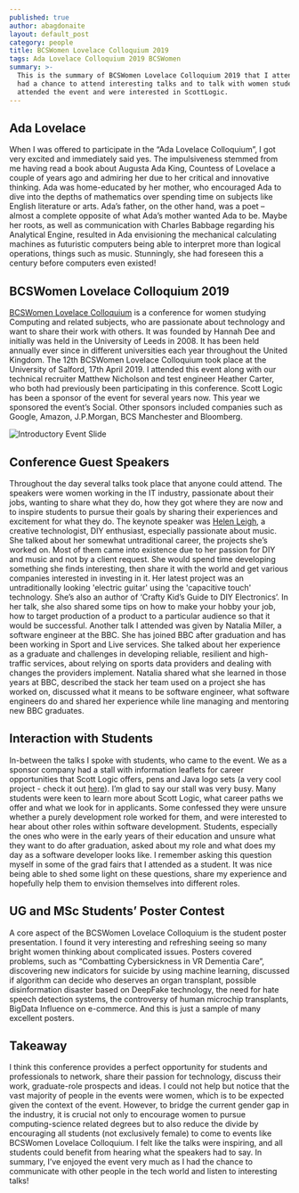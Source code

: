 ```yaml
---
published: true
author: abagdonaite
layout: default_post
category: people
title: BCSWomen Lovelace Colloquium 2019
tags: Ada Lovelace Colloquium 2019 BCSWomen
summary: >-
  This is the summary of BCSWomen Lovelace Colloquium 2019 that I attended. I
  had a chance to attend interesting talks and to talk with women students who
  attended the event and were interested in ScottLogic.
---
```

## Ada Lovelace

When I was offered to participate in the “Ada Lovelace Colloquium”, I got very excited and immediately said yes. The impulsiveness stemmed from me having read a book about Augusta Ada King, Countess of Lovelace a couple of years ago and admiring her due to her critical and innovative thinking. Ada was home-educated by her mother, who encouraged Ada to dive into the depths of mathematics over spending time on subjects like English literature or arts. Ada’s father, on the other hand, was a poet – almost a complete opposite of what Ada’s mother wanted Ada to be. Maybe her roots, as well as communication with Charles Babbage regarding his Analytical Engine, resulted in Ada envisioning the mechanical calculating machines as futuristic computers being able to interpret more than logical operations, things such as music. Stunningly, she had foreseen this a century before computers even existed!

## BCSWomen Lovelace Colloquium 2019

[BCSWomen Lovelace Colloquium](https://bcswomenlovelace.bcs.org/) is a conference for women studying Computing and related subjects, who are passionate about technology and want to share their work with others. It was founded by Hannah Dee and initially was held in the University of Leeds in 2008. It has been held annually ever since in different universities each year throughout the United Kingdom. The 12th BCSWomen Lovelace Colloquium took place at the University of Salford, 17th April 2019. I attended this event along with our technical recruiter Matthew Nicholson and test engineer Heather Carter, who both had previously been participating in this conference. Scott Logic has been a sponsor of the event for several years now. This year we sponsored the event’s Social. Other sponsors included companies such as Google, Amazon, J.P.Morgan, BCS Manchester and Bloomberg. 

![Introductory Event Slide]({{site.baseurl}}/abagdonaite/assets/adaLovelaceSlide.jpg)

## Conference Guest Speakers

Throughout the day several talks took place that anyone could attend. The speakers were women working in the IT industry, passionate about their jobs, wanting to share what they do, how they got where they are now and to inspire students to pursue their goals by sharing their experiences and excitement for what they do.
The keynote speaker was [Helen Leigh]( https://twitter.com/helenleigh), a creative technologist, DIY enthusiast, especially passionate about music. She talked about her somewhat untraditional career, the projects she’s worked on. Most of them came into existence due to her passion for DIY and music and not by a client request. She would spend time developing something she finds interesting, then share it with the world and get various companies interested in investing in it. Her latest project was an untraditionally looking 'electric guitar' using the 'capacitive touch' technology. She’s also an author of ‘Crafty Kid’s Guide to DIY Electronics’. In her talk, she also shared some tips on how to make your hobby your job, how to target production of a product to a particular audience so that it would be successful.
Another talk I attended was given by Natalia Miller, a software engineer at the BBC. She has joined BBC after graduation and has been working in Sport and Live services. She talked about her experience as a graduate and challenges in developing reliable, resilient and high-traffic services, about relying on sports data providers and dealing with changes the providers implement. Natalia shared what she learned in those years at BBC, described the stack her team used on a project she has worked on, discussed what it means to be software engineer, what software engineers do and shared her experience while line managing and mentoring new BBC graduates.

## Interaction with Students

In-between the talks I spoke with students, who came to the event. We as a sponsor company had a stall with information leaflets for career opportunities that Scott Logic offers, pens and Java logo sets (a very cool project - check it out [here](https://github.com/ScottLogic/logo-bricks)). I’m glad to say our stall was very busy. Many students were keen to learn more about Scott Logic, what career paths we offer and what we look for in applicants. Some confessed they were unsure whether a purely development role worked for them, and were interested to hear about other roles within software development. Students, especially the ones who were in the early years of their education and unsure what they want to do after graduation, asked about my role and what does my day as a software developer looks like. I remember asking this question myself in some of the grad fairs that I attended as a student. It was nice being able to shed some light on these questions, share my experience and hopefully help them to envision themselves into different roles.

## UG and MSc Students’ Poster Contest

A core aspect of the BCSWomen Lovelace Colloquium is the student poster presentation. I found it very interesting and refreshing seeing so many bright women thinking about complicated issues. Posters covered problems, such as “Combatting Cybersickness in VR Dementia Care”, discovering new indicators for suicide by using machine learning, discussed if algorithm can decide who deserves an organ transplant, possible disinformation disaster based on DeepFake technology, the need for hate speech detection systems, the controversy of human microchip transplants, BigData Influence on e-commerce. And this is just a sample of many excellent posters.

## Takeaway

I think this conference provides a perfect opportunity for students and professionals to network, share their passion for technology, discuss their work, graduate-role prospects and ideas. I could not help but notice that the vast majority of people in the events were women, which is to be expected given the context of the event. However, to bridge the current gender gap in the industry, it is crucial not only to encourage women to pursue computing-science related degrees but to also reduce the divide by encouraging all students (not exclusively female) to come to events like BCSWomen Lovelace Colloquium. I felt like the talks were inspiring, and all students could benefit from hearing what the speakers had to say. In summary, I’ve enjoyed the event very much as I had the chance to communicate with other people in the tech world and listen to interesting talks!
